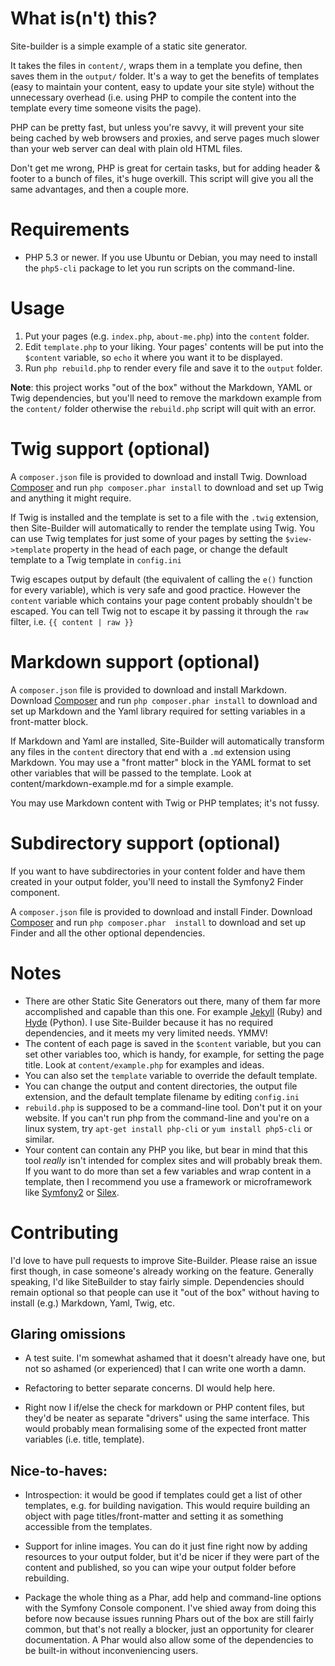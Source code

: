 What is(n't) this?
==================

Site-builder is a simple example of a static site generator.

It takes the files in `content/`, wraps them in a template you define, then
saves them in the `output/` folder. It's a way to get the benefits of 
templates (easy to maintain your content, easy to update your site style)
without the unnecessary overhead (i.e. using PHP to compile the content 
into the template every time someone visits the page).

PHP can be pretty fast, but unless you're savvy, it will prevent your site 
being cached by web browsers and proxies, and serve pages much slower than 
your web server can deal with plain old HTML files.

Don't get me wrong, PHP is great for certain tasks, but for adding header &
footer to a bunch of files, it's huge overkill. This script will give you
all the same advantages, and then a couple more.


Requirements
============

* PHP 5.3 or newer. If you use Ubuntu or Debian, you may need to install 
  the `php5-cli` package to let you run scripts on the command-line.


Usage
=====

1. Put your pages (e.g. `index.php`, `about-me.php`) into the `content`
   folder.
2. Edit `template.php` to your liking. Your pages' contents will be put into 
   the `$content` variable, so `echo` it where you want it to be displayed.
3. Run `php rebuild.php` to render every file and save it to the `output` 
   folder.


**Note**: this project works "out of the box" without the Markdown, YAML or
Twig dependencies, but you'll need to remove the markdown example from the 
`content/` folder otherwise the `rebuild.php` script will quit with an 
error.


Twig support (optional)
=======================

A `composer.json` file is provided to download and install Twig. Download
[Composer](http://getcomposer.org/download/) and run `php composer.phar install` to
download and set up Twig and anything it might require.

If Twig is installed and the template is set to a file with the `.twig`
extension, then Site-Builder will automatically to render the template using
Twig. You can use Twig templates for just some of your pages by setting the
`$view->template` property in the head of each page, or change the default
template to a Twig template in `config.ini`

Twig escapes output by default (the equivalent of calling the `e()` function
for every variable), which is very safe and good practice. However the
`content` variable which contains your page content probably shouldn't be
escaped. You can tell Twig not to escape it by passing it through the `raw`
filter, i.e. `{{ content | raw }}`


Markdown support (optional)
===========================

A `composer.json` file is provided to download and install Markdown. Download
[Composer](http://getcomposer.org/download/) and run `php composer.phar install` to
download and set up Markdown and the Yaml library required for setting
variables in a front-matter block.

If Markdown and Yaml are installed, Site-Builder will automatically transform
any files in the `content` directory that end with a `.md` extension using
Markdown. You may use a "front matter" block in the YAML format to set other
variables that will be passed to the template. Look at
content/markdown-example.md for a simple example.

You may use Markdown content with Twig or PHP templates; it's not fussy.


Subdirectory support (optional)
===============================

If you want to have subdirectories in your content folder and have them
created in your output folder, you'll need to install the Symfony2 Finder
component. 

A `composer.json` file is provided to download and install Finder. Download 
[Composer](http://getcomposer.org/download/) and run `php composer.phar 
install` to download and set up Finder and all the other optional dependencies.


Notes
=====

* There are other Static Site Generators out there, many of them far more
  accomplished and capable than this one. For example 
  [Jekyll](http://jekyllrb.com/) (Ruby) and 
  [Hyde](http://ringce.com/hyde) (Python). I use Site-Builder because it
  has no required dependencies, and it meets my very limited needs. YMMV!
* The content of each page is saved in the `$content` variable, but you can 
  set other variables too, which is handy, for example, for setting the page  
  title. Look at `content/example.php` for examples and ideas.
* You can also set the `template` variable to override the default template.
* You can change the output and content directories, the output file 
  extension, and the default template filename by editing `config.ini`
* `rebuild.php` is supposed to be a command-line tool. Don't put it on your 
  website. If you can't run php from the command-line and you're on a linux 
  system, try `apt-get install php-cli` or `yum install php5-cli` or 
  similar. 
* Your content can contain any PHP you like, but bear in mind that this tool 
  _really_ isn't intended for complex sites and will probably break them. If 
  you want to do more than set a few variables and wrap content in a 
  template, then I recommend you use a framework or microframework like 
  [Symfony2](http://symfony.com) or [Silex](http://silex-project.org).

Contributing
============

I'd love to have pull requests to improve Site-Builder. Please raise an issue 
first though, in case someone's already working on the feature. Generally 
speaking, I'd like SiteBuilder to stay fairly simple. Dependencies should 
remain optional so that people can use it "out of the box" without having to 
install (e.g.) Markdown, Yaml, Twig, etc.



Glaring omissions
-----------------

* A test suite. I'm somewhat ashamed that it doesn't already have one, but not 
  so ashamed (or experienced) that I can write one worth a damn.

* Refactoring to better separate concerns. DI would help here. 

* Right now I if/else the check for markdown or PHP content files, but they'd 
  be neater as separate "drivers" using the same interface. This would probably 
  mean formalising some of the expected front matter variables (i.e. title, 
  template).


Nice-to-haves:
--------------

* Introspection: it would be good if templates could get a list of other 
  templates, e.g. for building navigation. This would require building an 
  object with page titles/front-matter and setting it as something accessible 
  from the templates.

* Support for inline images. You can do it just fine right now by adding 
  resources to your output folder, but it'd be nicer if they were part of the 
  content and published, so you can wipe your output folder before rebuilding.

* Package the whole thing as a Phar, add help and command-line options with the 
  Symfony Console component. I've shied away from doing this before now because 
  issues running Phars out of the box are still fairly common, but that's not 
  really a blocker, just an opportunity for clearer documentation. A Phar would 
  also allow some of the dependencies to be built-in without inconveniencing 
  users.

